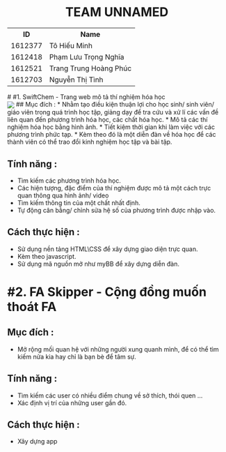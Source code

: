 
<h1 align="center">TEAM UNNAMED</h1>

<table>
	<tr>
		<th>ID</th>
	    <th>Name</th> 
	  </tr>
	  <tr>
	    <td>1612377</td>
	    <td>Tô Hiếu Minh</td>
	  </tr>
	  <tr>
	    <td>1612418</td>
	    <td>Phạm Lưu Trọng Nghĩa</td>
	  </tr>
	  <tr>
	    <td>1612521</td>
	    <td>Trang Trung Hoàng Phúc</td>
	  </tr>
		 <tr>
	    <td>1612703</td>
	    <td>Nguyễn Thị Tình</td>
	  </tr>
	</table>
# #1. SwiftChem - Trang web mô tả thí nghiệm hóa học<br />
 <img src="http://i.imgur.com/2qymYdl.jpg" align="center">
## Mục đích :
 * Nhằm tạo điều kiện thuận lợi cho học sinh/ sinh viên/ giáo viên trong quá trình học tập, giảng dạy để tra cứu và xử lí các vấn đề liên quan đến phương trình hóa học, các chất hóa học.
 * Mô tả các thí nghiệm hóa học bằng hình ảnh.
 * Tiết kiệm thời gian khi làm việc với các phương trình phức tạp.
 * Kèm theo đó là một diễn đàn về hóa học để các thành viên có thể trao đổi kinh nghiệm học tập và bài tập.

## Tính năng :
 * Tìm kiếm các phương trình hóa học.
 * Các hiện tượng, đặc điểm của thí nghiệm được mô tả một cách trực quan thông qua hình ảnh/ video
 * Tìm kiếm thông tin của một chất nhất định.
 * Tự động cân bằng/ chỉnh sửa hệ số của phương trình được nhập vào.

## Cách thực hiện :
 * Sử dụng nền tảng HTML\CSS để xây dựng giao diện trực quan.
 * Kèm theo javascript.
 * Sử dụng mã nguồn mở như myBB để xây dựng diễn đàn.

# #2. FA Skipper - Cộng đồng muốn thoát FA

## Mục đích :
 * Mở rộng mối quan hệ với những người xung quanh mình, để có thể tìm kiếm nửa kia hay chỉ là bạn bè để tâm sự.

## Tính năng :
 * Tìm kiếm các user có nhiều điểm chung về sở thích, thói quen ...
 * Xác định vị trí của những user gần đó.

## Cách thực hiện :
 * Xây dựng app
